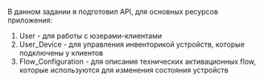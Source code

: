 В данном задании я подготовил API, для основных ресурсов приложения:
1. User - для работы с юзерами-клиентами
2. User_Device - для управления инвенторикой устройств, которые подключены у клиентов
3. Flow_Configuration - для описания технических активационных flow, которые используются для изменения состояния устройств